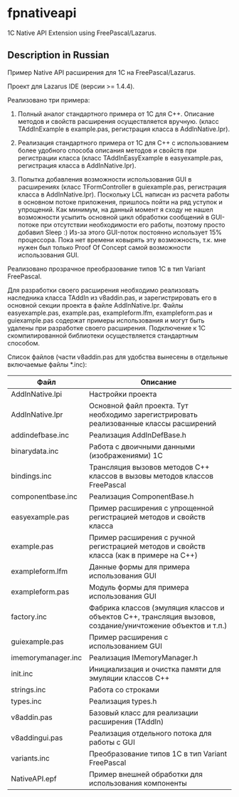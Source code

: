 # fpnativeapi
1C Native API Extension using FreePascal/Lazarus.
## Description in Russian
Пример Native API расширения для 1С на FreePascal/Lazarus.

Проект для Lazarus IDE (версии >= 1.4.4).

Реализовано три примера:

1. Полный аналог стандартного примера от 1С для C++. Описание методов и свойств расширения осуществляется вручную. (класс TAddInExample в example.pas, регистрация класса в AddInNative.lpr).

2. Реализация стандартного примера от 1С для C++ с использованием более удобного способа описания методов и свойств при регистрации класса (класс TAddInEasyExample в easyexample.pas, регистрация класса в AddInNative.lpr).

3. Попытка добавления возможности использования GUI в расширениях (класс TFormController в guiexample.pas, регистрация класса в AddInNative.lpr). Поскольку LCL написан из расчета работы в основном потоке приложения, пришлось пойти на ряд уступок и упрощений. Как минимум, на данный момент я сходу не нашел возможности усыпить основной цикл обработки сообщений в GUI-потоке при отсутствии необходимости его работы, поэтому просто добавил Sleep :) Из-за этого GUI-поток постоянно использует 15% процессора. Пока нет времени ковырять эту возможность, т.к. мне нужен был только Proof Of Concept самой возможности использования GUI.

Реализовано прозрачное преобразование типов 1С в тип Variant FreePascal.

Для разработки своего расширения необходимо реализовать наследника класса TAddIn из v8addin.pas, и зарегистрировать его в основной секции проекта в файле AddInNative.lpr. Файлы easyexample.pas, example.pas, exampleform.lfm, exampleform.pas и guiexample.pas содержат примеры использования и могут быть удалены при разработке своего расширения. Подключение к 1С скомпилированной библиотеки осуществляется стандартным способом.

Список файлов (части v8addin.pas для удобства вынесены в отдельные включаемые файлы *.inc):

Файл | Описание
------------ | -------------
AddInNative.lpi | Настройки проекта
AddInNative.lpr | Основной файл проекта. Тут необходимо зарегистрировать реализованные классы расширений
addindefbase.inc | Реализация AddInDefBase.h
binarydata.inc | Работа с двоичными данными (изображениями) 1С
bindings.inc | Трансляция вызовов методов C++ классов в вызовы методов классов FreePascal
componentbase.inc | Реализация ComponentBase.h
easyexample.pas | Пример расширения с упрощенной регистрацией методов и свойств класса
example.pas | Пример расширения с ручной регистрацией методов и свойств класса (как в примере на C++)
exampleform.lfm | Данные формы для примера использования GUI
exampleform.pas | Модуль формы для примера использования GUI
factory.inc | Фабрика классов (эмуляция классов и объектов C++, трансляция вызовов, создание/уничтожение объектов и т.п.)
guiexample.pas | Пример расширения с использованием GUI
imemorymanager.inc	| Реализация IMemoryManager.h
init.inc | Инициализация и очистка памяти для эмуляции классов C++
strings.inc	| Работа со строками
types.inc | Реализация types.h
v8addin.pas | Базовый класс для реализации расширения (TAddIn)
v8addingui.pas | Реализация отдельного потока для работы с GUI
variants.inc | Преобразование типов 1С в тип Variant FreePascal
NativeAPI.epf | Пример внешней обработки для использования компоненты
